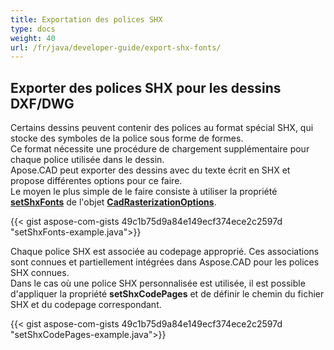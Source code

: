 ```yaml
---
title: Exportation des polices SHX
type: docs
weight: 40
url: /fr/java/developer-guide/export-shx-fonts/
---
```


## **Exporter des polices SHX pour les dessins DXF/DWG**

Certains dessins peuvent contenir des polices au format spécial SHX, qui stocke des symboles de la police sous forme de formes.  
Ce format nécessite une procédure de chargement supplémentaire pour chaque police utilisée dans le dessin.  
Apose.CAD peut exporter des dessins avec du texte écrit en SHX et propose différentes options pour ce faire.  
Le moyen le plus simple de le faire consiste à utiliser la propriété [**setShxFonts**](https://reference.aspose.com/cad/java/com.aspose.cad.imageoptions/CadRasterizationOptions#setShxFonts-java.lang.String:A-) de l'objet [**CadRasterizationOptions**](https://reference.aspose.com/cad/java/com.aspose.cad.imageoptions/CadRasterizationOptions).

{{< gist aspose-com-gists 49c1b75d9a84e149ecf374ece2c2597d "setShxFonts-example.java">}}

Chaque police SHX est associée au codepage approprié. Ces associations sont connues et partiellement intégrées dans Aspose.CAD pour les polices SHX connues.  
Dans le cas où une police SHX personnalisée est utilisée, il est possible d'appliquer la propriété **setShxCodePages** et de définir le chemin du fichier SHX et du codepage correspondant.

{{< gist aspose-com-gists 49c1b75d9a84e149ecf374ece2c2597d "setShxCodePages-example.java">}}
